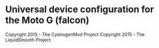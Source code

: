 Universal device configuration for the Moto G (falcon)
===============================

Copyright 2015 - The CyanogenMod Project
Copyright 2015 - The LiquidSmooth Project
